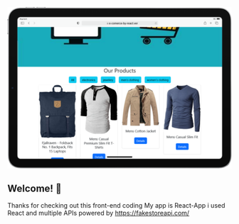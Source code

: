 ![Design preview for the Blog preview card coding challenge](./Untitled.png)
## Welcome! 👋

Thanks for checking out this front-end coding
My app is React-App i used React and multiple APIs powered by https://fakestoreapi.com/